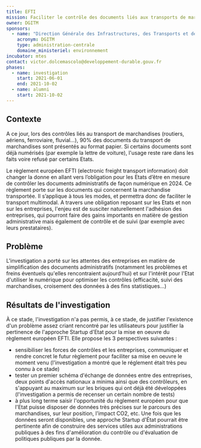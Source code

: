 ```yaml
---
title: EFTI
mission: Faciliter le contrôle des documents liés aux transports de marchandise
owner: DGITM
sponsors:
  - name: "Direction Générale des Infrastructures, des Transports et de la Mer "
    acronym: DGITM
    type: administration-centrale
    domaine_ministeriel: environnement
incubator: mtes
contact: victor.dolcemascolo@developpement-durable.gouv.fr
phases:
  - name: investigation
    start: 2021-06-01
    end: 2021-10-02
  - name: alumni
    start: 2021-10-02
---
```

## Contexte

A ce jour, lors des contrôles liés au transport de marchandises (routiers, aériens, ferroviaire, fluvial...), 90% des documents du transport de marchandises sont présentés au format papier. Si certains documents sont déjà numérisés (par exemple la lettre de voiture), l'usage reste rare dans les faits voire refusé par certains Etats. 

Le règlement européen EFTI (electronic freight transport information) doit changer la donne en allant vers l’obligation pour les Etats d’être en mesure de contrôler les documents administratifs de façon numérique en 2024. Ce règlement porte sur les documents qui concernent la marchandise transportée. Il s’applique à tous les modes, et permettra donc de faciliter le transport multimodal. A travers une obligation reposant sur les Etats et non sur les entreprises, l'enjeu est de susciter naturellement l'adhésion des entreprises, qui pourront faire des gains importants en matière de gestion administrative mais également de contrôle et de suivi (par exemple avec leurs prestataires). 

## Problème

L'investigation a porté sur les attentes des entreprises en matière de simplification des documents administratifs (notamment les problèmes et freins éventuels qu'elles rencontraient aujourd'hui) et sur l'intérêt pour l'Etat d'utiliser le numérique pour optimiser les contrôles (efficacité, suivi des marchandises, croisement des données à des fins statistiques...) 

## Résultats de l'investigation

À ce stade, l'investigation n'a pas permis, à ce stade, de justifier l'existence d'un problème assez criant rencontré par les utilisateurs pour justifier la pertinence de l'approche Startup d'Etat pour la mise en oeuvre du règlement européen EFTI. Elle propose les 3 perspectives suivantes : 
* sensibiliser les forces de contrôles et les entreprises, communiquer et rendre concret le futur règlement pour faciliter sa mise en oeuvre le moment venu (l'investigation a montré que le réglement était très peu connu à ce stade)
* tester un premier schéma d'échange de données entre des entreprises, deux points d'accès nationaux a minima ainsi que des contrôleurs, en s'appuyant au maximum sur les briques qui ont déjà été développées (l'investigation a permis de recenser un certain nombre de tests)
* à plus long terme saisir l'opportunité du règlement européen pour que l'Etat puisse disposer de données très précises sur le parcours des marchandises, sur leur position, l'impact CO2, etc. Une fois que les données seront disponibles, une approche Startup d'État pourrait être pertinente afin de construire des services utiles aux administrations publiques à des fins d'amélioration du contrôle ou d'évaluation de politiques publiques par la donnée. 
